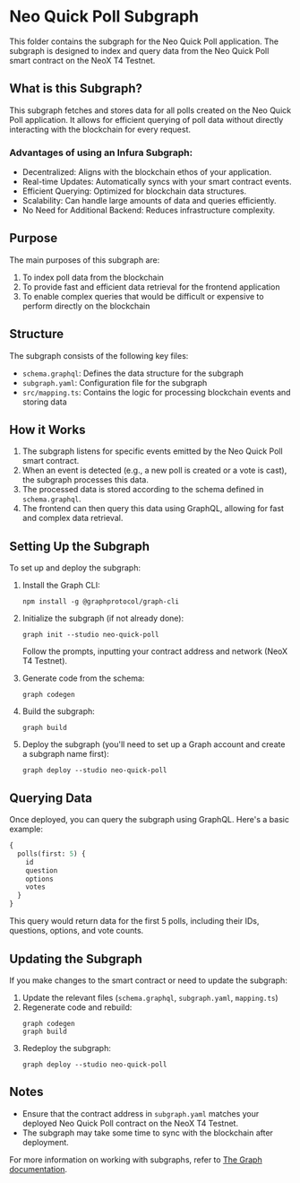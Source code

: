# Neo Quick Poll Subgraph

This folder contains the subgraph for the Neo Quick Poll application. The subgraph is designed to index and query data from the Neo Quick Poll smart contract on the NeoX T4 Testnet.

## What is this Subgraph?

This subgraph fetches and stores data for all polls created on the Neo Quick Poll application. It allows for efficient querying of poll data without directly interacting with the blockchain for every request.

### Advantages of using an Infura Subgraph:

- Decentralized: Aligns with the blockchain ethos of your application.
- Real-time Updates: Automatically syncs with your smart contract events.
- Efficient Querying: Optimized for blockchain data structures.
- Scalability: Can handle large amounts of data and queries efficiently.
- No Need for Additional Backend: Reduces infrastructure complexity.

## Purpose

The main purposes of this subgraph are:
1. To index poll data from the blockchain
2. To provide fast and efficient data retrieval for the frontend application
3. To enable complex queries that would be difficult or expensive to perform directly on the blockchain

## Structure

The subgraph consists of the following key files:

- `schema.graphql`: Defines the data structure for the subgraph
- `subgraph.yaml`: Configuration file for the subgraph
- `src/mapping.ts`: Contains the logic for processing blockchain events and storing data

## How it Works

1. The subgraph listens for specific events emitted by the Neo Quick Poll smart contract.
2. When an event is detected (e.g., a new poll is created or a vote is cast), the subgraph processes this data.
3. The processed data is stored according to the schema defined in `schema.graphql`.
4. The frontend can then query this data using GraphQL, allowing for fast and complex data retrieval.

## Setting Up the Subgraph

To set up and deploy the subgraph:

1. Install the Graph CLI:
   ```
   npm install -g @graphprotocol/graph-cli
   ```

2. Initialize the subgraph (if not already done):
   ```
   graph init --studio neo-quick-poll
   ```
   Follow the prompts, inputting your contract address and network (NeoX T4 Testnet).

3. Generate code from the schema:
   ```
   graph codegen
   ```

4. Build the subgraph:
   ```
   graph build
   ```

5. Deploy the subgraph (you'll need to set up a Graph account and create a subgraph name first):
   ```
   graph deploy --studio neo-quick-poll
   ```

## Querying Data

Once deployed, you can query the subgraph using GraphQL. Here's a basic example:

```graphql
{
  polls(first: 5) {
    id
    question
    options
    votes
  }
}
```

This query would return data for the first 5 polls, including their IDs, questions, options, and vote counts.

## Updating the Subgraph

If you make changes to the smart contract or need to update the subgraph:

1. Update the relevant files (`schema.graphql`, `subgraph.yaml`, `mapping.ts`)
2. Regenerate code and rebuild:
   ```
   graph codegen
   graph build
   ```
3. Redeploy the subgraph:
   ```
   graph deploy --studio neo-quick-poll
   ```

## Notes

- Ensure that the contract address in `subgraph.yaml` matches your deployed Neo Quick Poll contract on the NeoX T4 Testnet.
- The subgraph may take some time to sync with the blockchain after deployment.

For more information on working with subgraphs, refer to [The Graph documentation](https://thegraph.com/docs/).